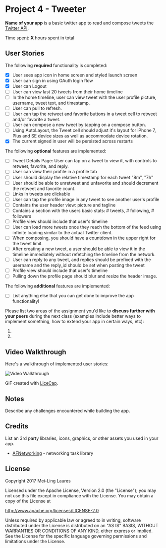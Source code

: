 # Project 4 - Tweeter

**Name of your app** is a basic twitter app to read and compose tweets the [Twitter API](https://apps.twitter.com/).

Time spent: **X** hours spent in total

## User Stories

The following **required** functionality is completed:

- [x] User sees app icon in home screen and styled launch screen
- [x] User can sign in using OAuth login flow
- [x] User can Logout
- [ ] User can view last 20 tweets from their home timeline
- [ ] In the home timeline, user can view tweet with the user profile picture, username, tweet text, and timestamp.
- [ ] User can pull to refresh.
- [ ] User can tap the retweet and favorite buttons in a tweet cell to retweet and/or favorite a tweet.
- [ ] User can compose a new tweet by tapping on a compose button.
- [ ] Using AutoLayout, the Tweet cell should adjust it's layout for iPhone 7, Plus and SE device sizes as well as accommodate device rotation.
- [x] The current signed in user will be persisted across restarts

The following **optional** features are implemented:

- [ ] Tweet Details Page: User can tap on a tweet to view it, with controls to retweet, favorite, and reply.
- [ ] User can view their profile in a profile tab
- [ ] User should display the relative timestamp for each tweet "8m", "7h"
- [ ] User should be able to unretweet and unfavorite and should decrement the retweet and favorite count.
- [ ] Links in tweets are clickable
- [ ] User can tap the profile image in any tweet to see another user's profile
- [ ] Contains the user header view: picture and tagline
- [ ] Contains a section with the users basic stats: # tweets, # following, # followers
- [ ] Profile view should include that user's timeline
- [ ] User can load more tweets once they reach the bottom of the feed using infinite loading similar to the actual Twitter client.
- [ ] When composing, you should have a countdown in the upper right for the tweet limit.
- [ ] After creating a new tweet, a user should be able to view it in the timeline immediately without refetching the timeline from the network.
- [ ] User can reply to any tweet, and replies should be prefixed with the username and the reply_id should be set when posting the tweet
- [ ] Profile view should include that user's timeline
- [ ] Pulling down the profile page should blur and resize the header image.

The following **additional** features are implemented:

- [ ] List anything else that you can get done to improve the app functionality!

Please list two areas of the assignment you'd like to **discuss further with your peers** during the next class (examples include better ways to implement something, how to extend your app in certain ways, etc):

1.
2.

## Video Walkthrough

Here's a walkthrough of implemented user stories:

<img src='http://i.imgur.com/link/to/your/gif/file.gif' title='Video Walkthrough' width='' alt='Video Walkthrough' />

GIF created with [LiceCap](http://www.cockos.com/licecap/).

## Notes

Describe any challenges encountered while building the app.

## Credits

List an 3rd party libraries, icons, graphics, or other assets you used in your app.

- [AFNetworking](https://github.com/AFNetworking/AFNetworking) - networking task library

## License

Copyright 2017 Mei-Ling Laures

Licensed under the Apache License, Version 2.0 (the "License");
you may not use this file except in compliance with the License.
You may obtain a copy of the License at

http://www.apache.org/licenses/LICENSE-2.0

Unless required by applicable law or agreed to in writing, software
distributed under the License is distributed on an "AS IS" BASIS,
WITHOUT WARRANTIES OR CONDITIONS OF ANY KIND, either express or implied.
See the License for the specific language governing permissions and
limitations under the License.
